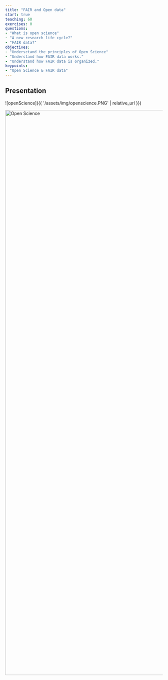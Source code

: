 ```yaml
---
title: "FAIR and Open data"
start: true
teaching: 60
exercises: 0
questions:
- "What is open science"
- "A new research life cycle?"
- "FAIR data?"
objectives:
- "Undersctand the principles of Open Science"
- "Understand how FAIR data works."
- "Understand how FAIR data is organized."
keypoints:
- "Open Science & FAIR data"
---
```


## Presentation

![openScience]({{ '/assets/img/openscience.PNG' | relative_url }})

<p class="d-flex justify-content-around align-items-center">
  <a href="https://[www.dissco.eu](https://docs.google.com/presentation/d/11IsFbjCAJ113f5YZqD4yZF9qqGR1y-fylpQkk4CvZew/edit?usp=sharing)/">
    <img src="{{ '/assets/img/openscience.PNG' | relative_url }}" alt="Open Science" width="1800">
  </a>
</p>

